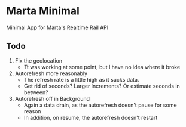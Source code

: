 # Marta Minimal

Minimal App for Marta's Realtime Rail API

## Todo

1. Fix the geolocation 
    * Tt was working at some point, but I have no idea where it broke
2. Autorefresh more reasonably
    * The refresh rate is a little high as it sucks data.
    * Get rid of seconds? Larger Increments? Or estimate seconds in between?
3. Autorefresh off in Background 
    * Again a data drain, as the autorefresh doesn't pause for some reason
    * In addition, on resume, the autorefresh doesn't restart